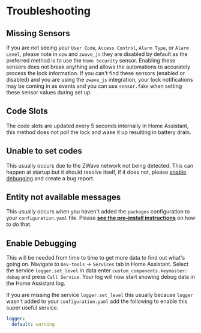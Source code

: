 # Troubleshooting

## Missing Sensors
If you are not seeing your `User Code`, `Access Control`, `Alarm Type`, or `Alarm Level`, please note in `ozw` and `zwave_js` they are disabled by default as the preferred method is to use the `Home Security` sensor. Enabling these sensors does not break anything and allows the automations to accurately process the lock information. If you can't find these sensors (enabled or disabled) and you are using the `zwave_js` integration, your lock notifications may be coming in as events and you can use `sensor.fake` when setting these sensor values during set up.

## Code Slots
The code slots are updated every 5 seconds internally in Home Assistant, this method does not poll the lock and wake it up resulting in battery drain.

## Unable to set codes
This usually occurs due to the ZWave network not being detected. This can happen at startup but it should resolve itself, if it does not, please [enable debugging](https://github.com/FutureTense/keymaster/wiki/Troubleshooting#enable-debugging) and create a bug report.

## Entity not available messages
This usually occurs when you haven't added the `packages` configuration to your `configuration.yaml` file. Please [**see the pre-install instructions**](https://github.com/FutureTense/keymaster/wiki/Pre-Installation-Steps-(IMPORTANT)) on how to do that.

## Enable Debugging
This will be needed from time to time to get more data to find out what's going on. Navigate to `Dev-tools` -> `Services` tab in Home Assistant.
Select the service `logger.set_level` in data enter `custom_components.keymaster: debug` and press `Call Service`.
Your log will now start showing debug data in the Home Assistant log.

If you are missing the service `logger.set_level` this usually because `logger` wasn't added to your `configuration.yaml` add the following to enable this super useful service.

```yaml
logger:
  default: warning
```
